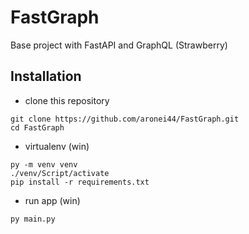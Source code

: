 # FastGraph
Base project with FastAPI and GraphQL (Strawberry)

## Installation

- clone this repository
```
git clone https://github.com/aronei44/FastGraph.git
cd FastGraph
```
- virtualenv (win)
```
py -m venv venv
./venv/Script/activate
pip install -r requirements.txt
```
- run app (win)
```
py main.py
```

